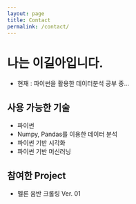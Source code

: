 ```yaml
---
layout: page
title: Contact
permalink: /contact/
---
```


# 나는 이길아입니다.

* 현재 : 파이썬을 활용한 데이터분석 공부 중...

## 사용 가능한 기술
* 파이썬
* Numpy, Pandas를 이용한 데이터 분석
* 파이썬 기반 시각화
* 파이썬 기반 머신러닝


## 참여한 Project
* 멜론 음반 크롤링 Ver. 01





